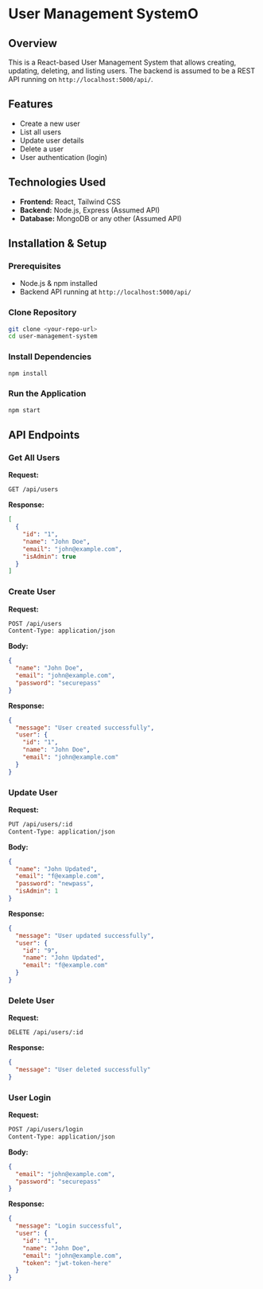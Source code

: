 # User Management SystemO

## Overview

This is a React-based User Management System that allows creating, updating, deleting, and listing users. The backend is assumed to be a REST API running on `http://localhost:5000/api/`.

## Features

- Create a new user
- List all users
- Update user details
- Delete a user
- User authentication (login)

## Technologies Used

- **Frontend:** React, Tailwind CSS
- **Backend:** Node.js, Express (Assumed API)
- **Database:** MongoDB or any other (Assumed API)

## Installation & Setup

### Prerequisites

- Node.js & npm installed
- Backend API running at `http://localhost:5000/api/`

### Clone Repository

```sh
git clone <your-repo-url>
cd user-management-system
```

### Install Dependencies

```sh
npm install
```

### Run the Application

```sh
npm start
```

## API Endpoints

### Get All Users

**Request:**

```sh
GET /api/users
```

**Response:**

```json
[
  {
    "id": "1",
    "name": "John Doe",
    "email": "john@example.com",
    "isAdmin": true
  }
]
```

### Create User

**Request:**

```sh
POST /api/users
Content-Type: application/json
```

**Body:**

```json
{
  "name": "John Doe",
  "email": "john@example.com",
  "password": "securepass"
}
```

**Response:**

```json
{
  "message": "User created successfully",
  "user": {
    "id": "1",
    "name": "John Doe",
    "email": "john@example.com"
  }
}
```

### Update User

**Request:**

```sh
PUT /api/users/:id
Content-Type: application/json
```

**Body:**

```json
{
  "name": "John Updated",
  "email": "f@example.com",
  "password": "newpass",
  "isAdmin": 1
}
```

**Response:**

```json
{
  "message": "User updated successfully",
  "user": {
    "id": "9",
    "name": "John Updated",
    "email": "f@example.com"
  }
}
```

### Delete User

**Request:**

```sh
DELETE /api/users/:id
```

**Response:**

```json
{
  "message": "User deleted successfully"
}
```

### User Login

**Request:**

```sh
POST /api/users/login
Content-Type: application/json
```

**Body:**

```json
{
  "email": "john@example.com",
  "password": "securepass"
}
```

**Response:**

```json
{
  "message": "Login successful",
  "user": {
    "id": "1",
    "name": "John Doe",
    "email": "john@example.com",
    "token": "jwt-token-here"
  }
}
```
